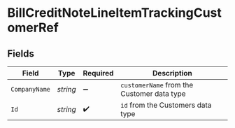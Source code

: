 # BillCreditNoteLineItemTrackingCustomerRef


## Fields

| Field                                      | Type                                       | Required                                   | Description                                |
| ------------------------------------------ | ------------------------------------------ | ------------------------------------------ | ------------------------------------------ |
| `CompanyName`                              | *string*                                   | :heavy_minus_sign:                         | `customerName` from the Customer data type |
| `Id`                                       | *string*                                   | :heavy_check_mark:                         | `id` from the Customers data type          |